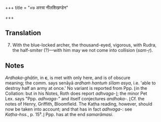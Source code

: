 +++
title = "०७ अस्त्रा नीलशिखण्डेन"

+++
## Translation
7. With the blue-locked archer, the thousand-eyed, vigorous, with Rudra,  
the half-smiter (?)—with him may we not come into collision (*sam-ṛ*).

## Notes
*Ardhaka-ghātin*, in **c**, is met with only here, and is of obscure  
meaning; the comm. says senāyā *ardhaṁ hantuṁ śīlam asya*, i.e. 'able to  
destroy half an army at once.' No variant is reported from Ppp. ⌊in the  
Collation: but in his Notes, Roth does report *adhvaga-*⌋; the minor Pet  
Lex. says "Ppp. *adhvaga-*" and itself conjectures *andhaka-*. ⌊Cf. the  
notes of Henry, Griffith, Bloomfield. The Kaṭha reading, however, should  
now be taken into account; and that has in fact *adhvaga-*: see  
*Kaṭha-hss.*, p. 15⁵.⌋ Ppp. has at the end *samarāmasi*.
